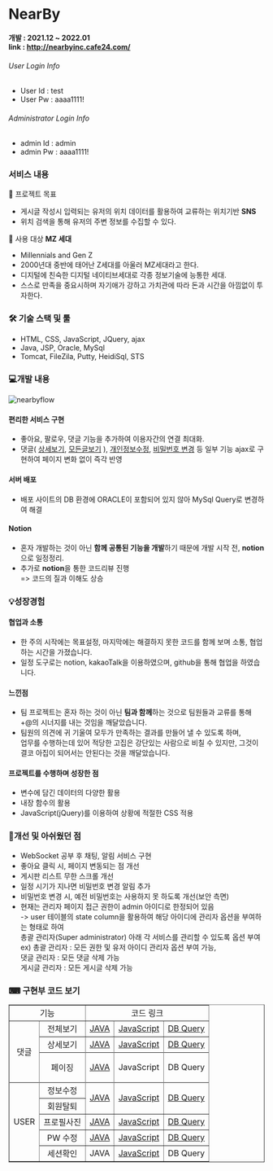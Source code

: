 # NearBy

**개발 : 2021.12 ~ 2022.01** <br>
**link : http://nearbyinc.cafe24.com/**
###### User Login Info
* User Id : test
* User Pw : aaaa1111!
###### Administrator Login Info
* admin Id : admin
* admin Pw : aaaa1111!

### 서비스 내용
👀 프로젝트 목표
* 게시글 작성시 입력되는 유저의 위치 데이터를 활용하여 교류하는 위치기반 **SNS**
* 위치 검색을 통해 유저의 주변 정보를 수집할 수 있다.

👀 사용 대상
**MZ 세대**
  * Millennials and Gen Z
  * 2000년대 중반에 태어난 Z세대를 아울러 MZ세대라고 한다.
  * 디지털에 친숙한 디지털 네이티브세대로 각종 정보기술에 능통한 세대.
  * 스스로 만족을 중요시하며 자기애가 강하고 가치관에 따라 돈과 시간을 아낌없이 투자한다.

### 🛠 기술 스택 및 툴
* HTML, CSS, JavaScript, JQuery, ajax
* Java, JSP, Oracle, MySql
* Tomcat, FileZila, Putty, HeidiSql, STS

### 💻개발 내용


<img src="https://s3.us-west-2.amazonaws.com/secure.notion-static.com/59540447-6001-4cf1-962f-4930e2df25f6/20220314_090339.png?X-Amz-Algorithm=AWS4-HMAC-SHA256&X-Amz-Content-Sha256=UNSIGNED-PAYLOAD&X-Amz-Credential=AKIAT73L2G45EIPT3X45%2F20220320%2Fus-west-2%2Fs3%2Faws4_request&X-Amz-Date=20220320T045054Z&X-Amz-Expires=86400&X-Amz-Signature=00ef6b82c13998b1e20dbdb191466ca2eacc8702f4d139f2ae4852c230afcce1&X-Amz-SignedHeaders=host&response-content-disposition=filename%20%3D%2220220314_090339.png%22&x-id=GetObject" title="nearbyflow" />


#### 편리한 서비스 구현
* 좋아요, 팔로우, 댓글 기능을 추가하여 이용자간의 연결 최대화.
* 댓글(
[상세보기](https://github.com/SojeongYoony/NearBy/blob/master/NEARBY/src/main/webapp/WEB-INF/views/board/selectView.jsp), 
[모든글보기](https://github.com/SojeongYoony/NearBy/blob/master/NEARBY/src/main/webapp/WEB-INF/views/board/board.jsp)
), 
[개인정보수정](https://github.com/SojeongYoony/NearBy/blob/master/NEARBY/src/main/webapp/WEB-INF/views/member/mypage.jsp), 
[비밀번호 변경](https://github.com/SojeongYoony/NearBy/blob/master/NEARBY/src/main/webapp/WEB-INF/views/member/changePw.jsp) 등 일부 기능 ajax로 구현하여 페이지 변화 없이 즉각 반영

#### 서버 배포
* 배포 사이트의 DB 환경에 ORACLE이 포함되어 있지 않아 MySql Query로 변경하여 해결

#### Notion
* 혼자 개발하는 것이 아닌 **함께 공통된 기능을 개발**하기 때문에 개발 시작 전, **notion**으로 일정정리.
* 추가로 **notion**을 통한 코드리뷰 진행 <br>
  => 코드의 질과 이해도 상승
  
### 💡성장경험
#### 협업과 소통
* 한 주의 시작에는 목표설정, 마지막에는 해결하지 못한 코드를 함께 보며 소통, 협업하는 시간을 가졌습니다.
* 일정 도구로는 notion, kakaoTalk을 이용하였으며, github을 통해 협업을 하였습니다.

#### 느낀점
* 팀 프로젝트는 혼자 하는 것이 아닌 **팀과 함께**하는 것으로 팀원들과 교류를 통해 +@의 시너지를 내는 것임을 깨달았습니다.
* 팀원의 의견에 귀 기울여 모두가 만족하는 결과를 만들어 낼 수 있도록 하며,<br>
  업무를 수행하는데 있어 적당한 고집은 강단있는 사람으로 비칠 수 있지만, 그것이 결코 아집이 되어서는 안된다는 것을 깨달았습니다.
  
#### 프로젝트를 수행하며 성장한 점
* 변수에 담긴 데이터의 다양한 활용
* 내장 함수의 활용
* JavaScript(jQuery)를 이용하여 상황에 적절한 CSS 적용

### 📌개선 및 아쉬웠던 점
* WebSocket 공부 후 채팅, 알림 서비스 구현
* 좋아요 클릭 시, 페이지 변동되는 점 개선
* 게시판 리스트 무한 스크롤 개선
* 일정 시기가 지나면 비밀번호 변경 알림 추가
* 비밀번호 변경 시, 예전 비밀번호는 사용하지 못 하도록 개선(보안 측면)
* 현재는 관리자 페이지 접근 권한이 admin 아이디로 한정되어 있음 <br>
-> user 테이블의 state column을 활용하여 해당 아이디에 관리자 옵션을 부여하는 형태로 하여 <br> 
   총괄 관리자(Super administrator) 아래 각 서비스를 관리할 수 있도록 옵션 부여 <br>
ex) 총괄 관리자 : 모든 권한 및 유저 아이디 관리자 옵션 부여 가능, <br>
    댓글 관리자 : 모든 댓글 삭제 가능 <br>
    게시글 관리자 : 모든 게시글 삭제 가능 <br>


### ⌨ 구현부 코드 보기

<table border="1">
<tbody style="text-align: center;" >

<tr>
<td colspan="2">기능</td>
<td colspan="3">코드 링크</td>
</tr>

<tr>
<td rowspan="4">댓글</td>
<td>전체보기</td>
<td>
<a href="https://github.com/SojeongYoony/NearBy/blob/master/NEARBY/src/main/java/com/koreait/nearby/service/ReplyServiceImpl.java">
JAVA
</a>
</td>
<td>
<a href="https://github.com/SojeongYoony/NearBy/blob/master/NEARBY/src/main/webapp/WEB-INF/views/board/board.jsp">
JavaScript
</a>
</td>
<td>
<a href="https://github.com/SojeongYoony/NearBy/blob/master/NEARBY/src/main/resources/mybatis/mapper/reply.xml">
DB Query
</a>
</td>
</tr>

<tr>
<td>상세보기</td>
<td>
<a href="https://github.com/SojeongYoony/NearBy/blob/master/NEARBY/src/main/java/com/koreait/nearby/service/ReplyServiceImpl.java">
JAVA
</a>
</td>
<td>
<a href="https://github.com/SojeongYoony/NearBy/blob/master/NEARBY/src/main/webapp/WEB-INF/views/board/selectView.jsp">
JavaScript
</a>
</td>
<td>
<a href="https://github.com/SojeongYoony/NearBy/blob/master/NEARBY/src/main/resources/mybatis/mapper/reply.xml">
DB Query
</a>
</td>
<tr>

<tr>
<td>페이징</td>
<td>
<a href="https://github.com/SojeongYoony/NearBy/blob/master/NEARBY/src/main/java/com/koreait/nearby/util/PageUtils.java">

JAVA
</a>
</td>
<td>JavaScript</td>
<td>DB Query</td>
<tr>
<td rowspan="7">USER</td>
</tr>

<tr>
<td>정보수정</td>
<td rowspan="2">
<a href="https://github.com/SojeongYoony/NearBy/blob/master/NEARBY/src/main/java/com/koreait/nearby/service/MemberServiceImpl.java">
JAVA
</a>
</td>
<td rowspan="2">
<a href="https://github.com/SojeongYoony/NearBy/blob/master/NEARBY/src/main/webapp/WEB-INF/views/member/mypage.jsp">
JavaScript
</a>
</td>
<td rowspan="2">
<a href="https://github.com/SojeongYoony/NearBy/blob/master/NEARBY/src/main/resources/mybatis/mapper/member.xml">
DB Query
</a>
</td>
</tr>

<tr>
<td>회원탈퇴</td>
</tr>

<tr>
<td>프로필사진</td>
<td>
<a href="https://github.com/SojeongYoony/NearBy/blob/master/NEARBY/src/main/java/com/koreait/nearby/service/ProfileServiceImpl.java">
JAVA
</a>
</td>
<td>
<a href="https://github.com/SojeongYoony/NearBy/blob/master/NEARBY/src/main/webapp/WEB-INF/views/member/mypage.jsp">
JavaScript
</a>
</td>
<td>
<a href="https://github.com/SojeongYoony/NearBy/blob/master/NEARBY/src/main/resources/mybatis/mapper/profile.xml">
DB Query
</a>
</td>
</tr>

<tr>
<td>PW 수정</td>
<td>
<a href="https://github.com/SojeongYoony/NearBy/blob/master/NEARBY/src/main/java/com/koreait/nearby/service/MemberServiceImpl.java">
JAVA
</a>
</td>
<td>
<a href="https://github.com/SojeongYoony/NearBy/blob/master/NEARBY/src/main/webapp/WEB-INF/views/member/changePw.jsp">
JavaScript
</a>
</td>
<td>
<a href="https://github.com/SojeongYoony/NearBy/blob/master/NEARBY/src/main/resources/mybatis/mapper/member.xml">
DB Query
</a>
</td>
</tr>

<tr>
<td>세션확인</td>
<td>JAVA</td>
<td>
<a href="https://github.com/SojeongYoony/NearBy/blob/master/NEARBY/src/main/webapp/WEB-INF/views/layout/header.jsp">
JavaScript
</a>
</td>
<td>DB Query</td>
</tr>

</tbody>
</table>
